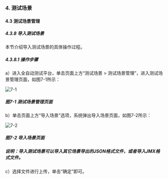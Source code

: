### 4. 测试场景

#### 4.3 测试场景管理 

##### 4.3.8 导入测试场景

本节介绍导入测试场景的具体操作过程。

##### 4.3.8.1 操作步骤

a）进入全自动测试平台，单击页面上方“测试场景 > 测试场景管理”，进入测试场景管理页面，如图7-1所示：

![7-1](https://www.feisuanyz.com/fstest/cscj/cscjmanage/15_1.png)

##### 图7-1 测试场景管理页面

b）单击页面上方“导入场景”选项，系统弹出导入场景页面，如图7-2所示：

![7-2](https://www.feisuanyz.com/fstest/cscj/cscjmanage/15_2.png)

##### 图7-2 导入场景页面

##### 说明：导入测试场景可以导入其它场景导出的JSON格式文件，或者导入JMX格式文件。

c）选择文件进行上传，单击“确定”即可。
